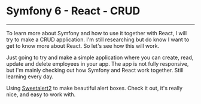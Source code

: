 # Symfony 6 - React - CRUD
***

To learn more about Symfony and how to use it together with React, I will try to make a CRUD application.
I'm still researching but do know I want to get to know more about React. So let's see how this will work.

Just going to try and make a simple application where you can create, read, update and delete employees in your app.
The app is not fully responsive, but I'm mainly checking out how Symfony and React work together.
Still learning every day.

Using [Sweetalert2](https://sweetalert2.github.io/) to make beautiful alert boxes. Check it out, it's really nice, and easy to work with.